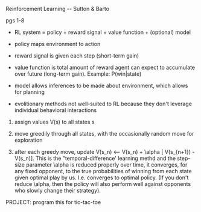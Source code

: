 Reinforcement Learning -- Sutton & Barto

pgs 1-8

* RL system = policy + reward signal + value function + (optional) model

 * policy maps environment to action

 * reward signal is given each step (short-term gain)

 * value function is total amount of reward agent can expect to accumulate over future (long-term gain). Example: P(win|state)

 * model allows inferences to be made about environment, which allows for planning

* evolitionary methods not well-suited to RL because they don't leverage individual behavioral interactions

1. assign values V(s) to all states s

2. move greedily through all states, with the occasionally random move for exploration

3. after each greedy move, update V(s_n) <-- V(s_n) + \alpha [ V(s_{n+1}) - V(s_n)]. This is the "temporal-difference' learning methd and the step-size parameter \alpha is reduced properly over time, it converges, for any fixed opponent, to the true probabilities of winning from each state given optimal play by us. I.e. converges to optimal policy. (If you don't reduce \alpha, then the policy will also perform well against opponents who slowly change their strategy).

PROJECT: program this for tic-tac-toe
